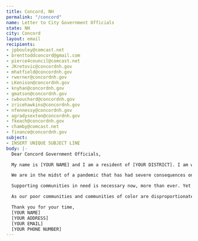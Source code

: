 ```yaml
---
title: Concord, NH
permalink: "/concord"
name: Letter to City Government Officials
state: NH
city: Concord
layout: email
recipients:
- jpbouley@comcast.net
- brenttoddconcord@gmail.com
- pierce4council@comcast.net
- JKretovic@concordnh.gov
- mhatfield@concordnh.gov
- rwerner@concordnh.gov
- LKenison@concordnh.gov
- knyhan@concordnh.gov
- gmatson@concordnh.gov
- cwbouchard@concordnh.gov
- zricehawkins@concordnh.gov
- nfennessy@concordnh.gov
- agradysexton@concordnh.gov
- fkeach@concordnh.gov
- chamby@comcast.net
- finance@concordnh.gov
subject:
- INSERT UNIQUE SUBJECT LINE
body: |-
  Dear Concord Government Officials,

  My name is [YOUR NAME] and I am a resident of [YOUR DISTRICT]. I am writing to demand that the City Council adopt a People’s Budget that prioritizes community wellbeing and redirects funding away from the police and towards social services that actually keep our community safe.

  We are in the midst of a pandemic that has had severe consequences on our city. As of April 2020, the unemployment rate in Merrimack County has skyrocketed to 15.8% of the labor force. According to Concord Coalition to End Homelessness we are “bracing for a new wave of homelessness.” The responsibility of solving this rising crisis cannot fall on outside organizations and private donors.

  Supporting communities in need is necessary now, more than ever. Yet the FY 2021 Budget would increase the Concord Police's budget by nearly a million dollars. Research shows that a living wage, access to holistic health services and treatment, educational opportunity, and stable housing are far more successful promoting community safety than police or prisons. As such, I demand more aggressive financial support be directed to those areas, particularly in response to the economic impact of COVID-19. I insist as a taxpayer of the city of Concord that funds be reallocated from the Concord Police to Human Services to ensure that the basic needs of all Concord citizens are met.

  As our poor communities and communities of color are disproportionate targets of police violence and disproportionately affected by the COVID-19 pandemic, the current proposed budget for 2021 that would increase the budget of the Concord Police is unacceptable. We must join the calls of those across the country to Defund The Police and demand a budget that adequately and ethically meets the needs of at-risk Concord residents during this trying and uncertain time, when livelihoods are on the line. I insist on a budget that supports community wellbeing, rather than empowers the police forces that tear them apart.

  Thank you for your time,
  [YOUR NAME]
  [YOUR ADDRESS]
  [YOUR EMAIL]
  [YOUR PHONE NUMBER]
---
```


